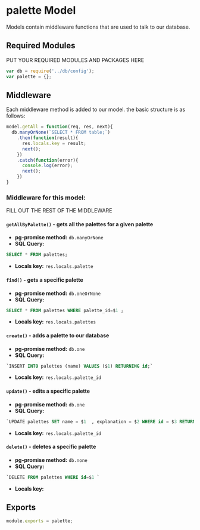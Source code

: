 # palette Model
Models contain middleware functions that are used to talk to our database. 

## Required Modules 
PUT YOUR REQUIRED MODULES AND PACKAGES HERE
```js
var db = require('../db/config');
var palette = {};
```
## Middleware
Each middleware method is added to our model. the basic structure is as follows:

```js
model.getAll = function(req, res, next){
  db.manyOrNone(`SELECT * FROM table;`)
    .then(function(result){
      res.locals.key = result;
      next();
    })
    .catch(function(error){
      console.log(error);
      next();
    })
}
```

### Middleware for this model:

FILL OUT THE REST OF THE MIDDLEWARE

#### `getAllByPalette()` - gets all the palettes for a given palette 
- **pg-promise method:** `db.manyOrNone`
- **SQL Query:**
```sql 
SELECT * FROM palettes;
```
- **Locals key:** `res.locals.palette`
#### `find()` - gets a specific palette
- **pg-promise method:** `db.oneOrNone`
- **SQL Query:**
```sql 
SELECT * FROM palettes WHERE palette_id=$1 ;
```
- **Locals key:**  `res.locals.palettes`
#### `create()` - adds a palette to our database
- **pg-promise method:** `db.one`
- **SQL Query:**
```sql 
`INSERT INTO palettes (name) VALUES ($1) RETURNING id;`
```
- **Locals key:**  `res.locals.palette_id`
#### `update()` - edits a specific palette
- **pg-promise method:** `db.one`
- **SQL Query:**
```sql 
`UPDATE palettes SET name = $1  , explanation = $2 WHERE id = $3 RETURNING id;`
```
- **Locals key:** `res.locals.palette_id`
#### `delete()` - deletes a specific palette
- **pg-promise method:** `db.none`
- **SQL Query:**
```sql
`DELETE FROM palettes WHERE id=$1 ` 
```
- **Locals key:**  

## Exports
```js
module.exports = palette;
```